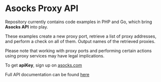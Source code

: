 # Asocks Proxy API

Repository currently contains code examples in PHP and Go, which bring **Asocks API** into play. 

These examples create a new proxy port, retrieve a list of proxy addresses, and perform a check on all of them. Output names of the retrieved proxies.

Please note that working with proxy ports and performing certain actions using proxy services may have legal implications.

To get **apiKey**, sign up on [asocks.com](https://asocks.com/c/2SII)

Full API documentation can be found [here](https://api.asocks.com/v2/swagger/docs#/)
